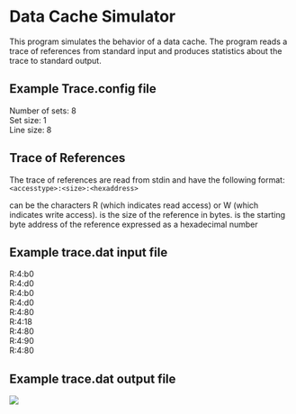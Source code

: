 #  Data Cache Simulator

This program simulates the behavior of a data cache. The program reads a trace of references from standard input and produces statistics about the trace to standard output.

## Example Trace.config file

Number of sets: 8  
Set size: 1  
Line size: 8  

## Trace of References

The trace of references are read from stdin and have the following format:  
`<accesstype>:<size>:<hexaddress>`

<accesstype> can be the characters R (which indicates read access) or W (which indicates write access).
<size> is the size of the reference in bytes.
<hexaddress> is the starting byte address of the reference expressed as a hexadecimal number

## Example trace.dat input file

R:4:b0  
R:4:d0  
R:4:b0  
R:4:d0  
R:4:80  
R:4:18  
R:4:80  
R:4:90  
R:4:80  

## Example trace.dat output file
<img src="https://i.imgur.com/9CugtQp.png">
